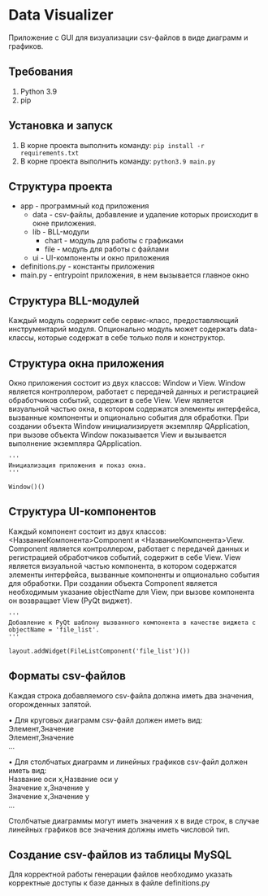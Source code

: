 # Data Visualizer
Приложение с GUI для визуализации csv-файлов в виде диаграмм и графиков.

## Требования
1. Python 3.9
2. pip

## Установка и запуск
1. В корне проекта выполнить команду: `pip install -r requirements.txt`
2. В корне проекта выполнить команду: `python3.9 main.py`

## Структура проекта
* app - программный код приложения
    + data - csv-файлы, добавление и удаление которых происходит в окне приложения.
    + lib - BLL-модули
        - chart - модуль для работы с графиками
        - file - модуль для работы с файлами
    + ui - UI-компоненты и окно приложения
* definitions.py - константы приложения
* main.py - entrypoint приложения, в нем вызывается главное окно

## Структура BLL-модулей
Каждый модуль содержит себе сервис-класс, предоставляющий инструментарий модуля.
Опционально модуль может содержать data-классы, которые содержат в себе только поля и конструктор.

## Структура окна приложения
Окно приложения состоит из двух классов: Window и View. Window является контроллером, работает с передачей данных
и регистрацией обработчиков событий, содержит в себе View. View является визуальной частью окна,
в котором содержатся элементы интерфейса, вызванные компоненты и опционально события для обработки.
При создании объекта Window инициализируетя экземпляр QApplication, при вызове объекта Window показывается View и вызывается выполнение
экземпляра QApplication.

```
'''
Инициализация приложения и показ окна.
'''

Window()()
```


## Структура UI-компонентов
Каждый компонент состоит из двух классов: <НазваниеКомпонента>Component и <НазваниеКомпонента>View.
Component является контроллером, работает с передачей данных и регистрацией обработчиков событий, содержит
в себе View. View является визуальной частью компонента, в котором содержатся элементы интерфейса, вызванные компоненты
и опционально события для обработки. При создании объекта Component является необходимым указание objectName для View,
при вызове компонента он возвращает View (PyQt виджет).

```
'''
Добавление к PyQt шаблону вызванного компонента в качестве виджета с
objectName = 'file_list'.
'''

layout.addWidget(FileListComponent('file_list')())
```

## Форматы csv-файлов
Каждая строка добавляемого csv-файла должна иметь два значения, огорожденных запятой.

• Для круговых диаграмм csv-файл должен иметь вид:
<br>Элемент,Значение
<br>Элемент,Значение
<br>...

• Для столбчатых диаграмм и линейных графиков csv-файл должен иметь вид:
<br>Название оси x,Название оси y
<br>Значение x,Значение y
<br>Значение x,Значение y
<br>...

Столбчатые диаграммы могут иметь значения x в виде строк, в случае линейных графиков все значения должны иметь числовой тип.

## Создание csv-файлов из таблицы MySQL
Для корректной работы генерации файлов необходимо указать
корректные доступы к базе данных в файле definitions.py